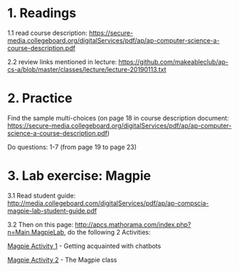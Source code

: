 # 1. Readings

1.1 read course description: https://secure-media.collegeboard.org/digitalServices/pdf/ap/ap-computer-science-a-course-description.pdf

2.2 review links mentioned in lecture: https://github.com/makeableclub/ap-cs-a/blob/master/classes/lecture/lecture-20190113.txt

# 2. Practice

Find the sample multi-choices (on page 18 in course description document: 
https://secure-media.collegeboard.org/digitalServices/pdf/ap/ap-computer-science-a-course-description.pdf)

Do questions: 1-7  (from page 19 to page 23)

# 3. Lab exercise: Magpie

3.1 Read student guide: http://media.collegeboard.com/digitalServices/pdf/ap/ap-compscia-magpie-lab-student-guide.pdf

3.2 Then on this page: http://apcs.mathorama.com/index.php?n=Main.MagpieLab, do the following 2 Activities:

[Magpie Activity 1](https://mathorama.com/apcs/pmwiki.php?n=Main.MagpieActivity1) - Getting acquainted with chatbots

[Magpie Activity 2](https://mathorama.com/apcs/pmwiki.php?n=Main.MagpieActivity2) - The Magpie class

